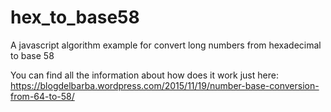 # hex_to_base58
A javascript algorithm example for convert long numbers from hexadecimal to base 58

You can find all the information about how does it work just here: https://blogdelbarba.wordpress.com/2015/11/19/number-base-conversion-from-64-to-58/
